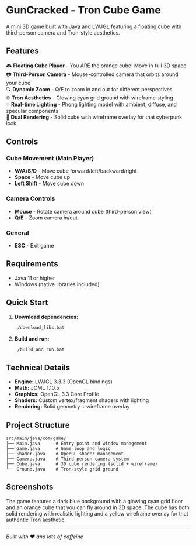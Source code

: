 # GunCracked - Tron Cube Game

A mini 3D game built with Java and LWJGL featuring a floating cube with third-person camera and Tron-style aesthetics.

## Features

🎮 **Floating Cube Player** - You ARE the orange cube! Move in full 3D space  
📷 **Third-Person Camera** - Mouse-controlled camera that orbits around your cube  
🔍 **Dynamic Zoom** - Q/E to zoom in and out for different perspectives  
🌐 **Tron Aesthetics** - Glowing cyan grid ground with wireframe styling  
💡 **Real-time Lighting** - Phong lighting model with ambient, diffuse, and specular components  
🎨 **Dual Rendering** - Solid cube with wireframe overlay for that cyberpunk look  

## Controls

### Cube Movement (Main Player)
- **W/A/S/D** - Move cube forward/left/backward/right
- **Space** - Move cube up
- **Left Shift** - Move cube down

### Camera Controls
- **Mouse** - Rotate camera around cube (third-person view)
- **Q/E** - Zoom camera in/out

### General
- **ESC** - Exit game

## Requirements

- Java 11 or higher
- Windows (native libraries included)

## Quick Start

1. **Download dependencies:**
   ```bash
   ./download_libs.bat
   ```

2. **Build and run:**
   ```bash
   ./build_and_run.bat
   ```

## Technical Details

- **Engine:** LWJGL 3.3.3 (OpenGL bindings)
- **Math:** JOML 1.10.5
- **Graphics:** OpenGL 3.3 Core Profile
- **Shaders:** Custom vertex/fragment shaders with lighting
- **Rendering:** Solid geometry + wireframe overlay

## Project Structure

```
src/main/java/com/game/
├── Main.java      # Entry point and window management
├── Game.java      # Game loop and logic
├── Shader.java    # OpenGL shader management
├── Camera.java    # Third-person camera system
├── Cube.java      # 3D cube rendering (solid + wireframe)
└── Ground.java    # Tron-style grid ground
```

## Screenshots

The game features a dark blue background with a glowing cyan grid floor and an orange cube that you can fly around in 3D space. The cube has both solid rendering with realistic lighting and a yellow wireframe overlay for that authentic Tron aesthetic.

---

*Built with ❤️ and lots of caffeine*